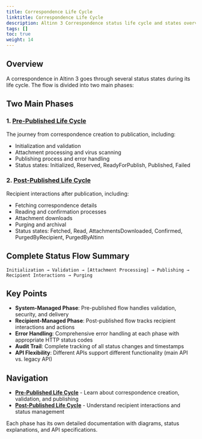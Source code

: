 ```yaml
---
title: Correspondence Life Cycle
linktitle: Correspondence Life Cycle
description: Altinn 3 Correspondence status life cycle and states overview.
tags: []
toc: true
weight: 14
---
```


## Overview

A correspondence in Altinn 3 goes through several status states during its life cycle. The flow is divided into two main phases:

## Two Main Phases

### 1. [Pre-Published Life Cycle](pre-published/)
The journey from correspondence creation to publication, including:
- Initialization and validation
- Attachment processing and virus scanning
- Publishing process and error handling
- Status states: Initialized, Reserved, ReadyForPublish, Published, Failed

### 2. [Post-Published Life Cycle](post-published/)
Recipient interactions after publication, including:
- Fetching correspondence details
- Reading and confirmation processes
- Attachment downloads
- Purging and archival
- Status states: Fetched, Read, AttachmentsDownloaded, Confirmed, PurgedByRecipient, PurgedByAltinn

## Complete Status Flow Summary

```
Initialization → Validation → [Attachment Processing] → Publishing → Recipient Interactions → Purging
```

## Key Points

- **System-Managed Phase**: Pre-published flow handles validation, security, and delivery
- **Recipient-Managed Phase**: Post-published flow tracks recipient interactions and actions
- **Error Handling**: Comprehensive error handling at each phase with appropriate HTTP status codes
- **Audit Trail**: Complete tracking of all status changes and timestamps
- **API Flexibility**: Different APIs support different functionality (main API vs. legacy API)

## Navigation

- **[Pre-Published Life Cycle](pre-published/)** - Learn about correspondence creation, validation, and publishing
- **[Post-Published Life Cycle](post-published/)** - Understand recipient interactions and status management

Each phase has its own detailed documentation with diagrams, status explanations, and API specifications. 